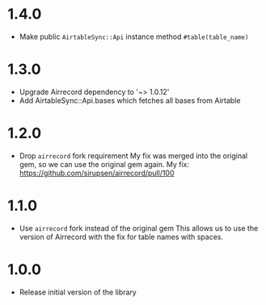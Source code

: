 # 1.4.0

- Make public `AirtableSync::Api` instance method `#table(table_name)`

# 1.3.0

- Upgrade Airrecord dependency to '~> 1.0.12'
- Add AirtableSync::Api.bases which fetches all bases from Airtable

# 1.2.0

- Drop `airrecord` fork requirement
  My fix was merged into the original gem, so we can use the original gem again.
  My fix: https://github.com/sirupsen/airrecord/pull/100

# 1.1.0

- Use `airrecord` fork instead of the original gem
  This allows us to use the version of Airrecord with the fix for table names with spaces.

# 1.0.0

- Release initial version of the library
